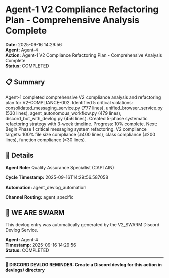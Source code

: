 # Agent-1 V2 Compliance Refactoring Plan - Comprehensive Analysis Complete

**Date:** 2025-09-16 14:29:56  
**Agent:** Agent-4  
**Action:** Agent-1 V2 Compliance Refactoring Plan - Comprehensive Analysis Complete  
**Status:** COMPLETED

## 📋 Summary

Agent-1 completed comprehensive V2 compliance analysis and refactoring plan for V2-COMPLIANCE-002. Identified 5 critical violations: consolidated_messaging_service.py (777 lines), unified_browser_service.py (530 lines), agent_autonomous_workflow.py (479 lines), discord_bot_with_devlog.py (456 lines). Created 5-phase systematic refactoring strategy with 3-week timeline. Progress: 10% complete. Next: Begin Phase 1 critical messaging system refactoring. V2 compliance targets: 100% file size compliance (≤400 lines), class compliance (≤200 lines), function compliance (≤30 lines).

## 🎯 Details

**Agent Role:** Quality Assurance Specialist (CAPTAIN)

**Cycle Timestamp:** 2025-09-16T14:29:56.587058

**Automation:** agent_devlog_automation

**Channel Routing:** agent_specific

## 🐝 WE ARE SWARM

This devlog entry was automatically generated by the V2_SWARM Discord Devlog Service.

**Agent:** Agent-4  
**Timestamp:** 2025-09-16 14:29:56  
**Status:** COMPLETED

---

**📝 DISCORD DEVLOG REMINDER: Create a Discord devlog for this action in devlogs/ directory**
